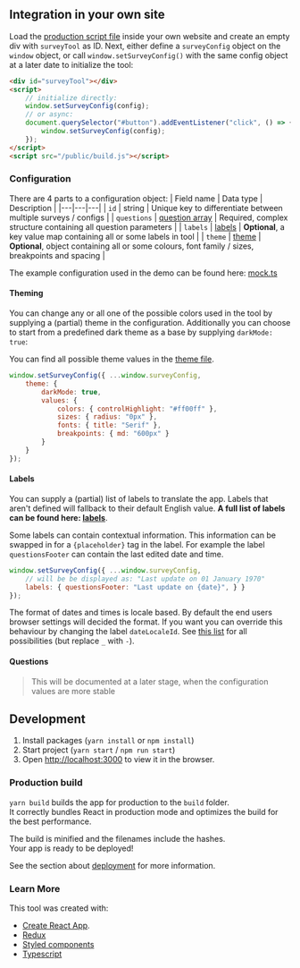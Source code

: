 
## Integration in your own site

Load the [production script file](https://github.com/tuur29/surveytool/releases) inside your own website and create an empty div with `surveyTool` as ID.
Next, either define a `surveyConfig` object on the `window` object, or call `window.setSurveyConfig()` with the same config object at a later date to initialize the tool:

```html
<div id="surveyTool"></div>
<script>
    // initialize directly:
    window.setSurveyConfig(config);
    // or async:
    document.querySelector("#button").addEventListener("click", () => {
        window.setSurveyConfig(config);
    });
</script>
<script src="/public/build.js"></script>
```

### Configuration

There are 4 parts to a configuration object:
| Field name | Data type | Description |
|---|---|---|
| `id` | string | Unique key to differentiate between multiple surveys / configs |
| `questions` | [question array](https://github.com/tuur29/surveytool/blob/master/src/types/ConfigTypes.ts) | Required, complex structure containing all question parameters |
| `labels` | [labels](https://github.com/tuur29/surveytool/blob/master/src/utils/labels.ts) | **Optional**, a key value map containing all or some labels in tool |
| `theme` | [theme](https://github.com/tuur29/surveytool/blob/master/src/utils/theme.ts) | **Optional**, object containing all or some colours, font family / sizes, breakpoints and spacing |

The example configuration used in the demo can be found here: [mock.ts](https://github.com/tuur29/surveytool/blob/master/src/utils/mock.ts)

#### Theming

You can change any or all one of the possible colors used in the tool by supplying a (partial) theme in the configuration. Additionally you can choose to start from a predefined dark theme as a base by supplying `darkMode: true`:

<!-- TODO: add list of all possible colours and their uses -->
You can find all possible theme values in the [theme file](https://github.com/tuur29/surveytool/blob/master/src/utils/theme.ts).

```js
window.setSurveyConfig({ ...window.surveyConfig,
    theme: {
        darkMode: true,
        values: {
            colors: { controlHighlight: "#ff00ff" },
            sizes: { radius: "0px" },
            fonts: { title: "Serif" },
            breakpoints: { md: "600px" }
        }
    }
});
```

#### Labels

You can supply a (partial) list of labels to translate the app. Labels that aren't defined will fallback to their default English value. **A full list of labels can be found here: [labels](https://github.com/tuur29/surveytool/blob/master/src/utils/labels.ts)**.

Some labels can contain contextual information. This information can be swapped in for a `{placeholder}` tag in the label. For example the label `questionsFooter` can contain the last edited date and time.

```js
window.setSurveyConfig({ ...window.surveyConfig,
    // will be be displayed as: "Last update on 01 January 1970"
    labels: { questionsFooter: "Last update on {date}", } }
});
```


The format of dates and times is locale based. By default the end users browser settings will decided the format. If you want you can override this behaviour by changing the label `dateLocaleId`. See [this list](https://github.com/umpirsky/locale-list/blob/master/data/en_US/locales.csv) for all possibilities (but replace `_` with `-`).

#### Questions

<!-- TODO: document questions configuration -->
> This will be documented at a later stage, when the configuration values are more stable

## Development

1. Install packages (`yarn install` or `npm install`)
2. Start project (`yarn start` / `npm run start`)
3. Open [http://localhost:3000](http://localhost:3000) to view it in the browser.

### Production build 

`yarn build` builds the app for production to the `build` folder.  
It correctly bundles React in production mode and optimizes the build for the best performance.

The build is minified and the filenames include the hashes.  
Your app is ready to be deployed!

See the section about [deployment](https://facebook.github.io/create-react-app/docs/deployment) for more information.

### Learn More

This tool was created with:

- [Create React App](https://facebook.github.io/create-react-app/docs/getting-started).
- [Redux](https://redux.js.org/introduction/getting-started)
- [Styled components](https://styled-components.com/docs)
- [Typescript](https://www.typescriptlang.org/docs/home.html)
